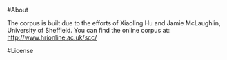 #About

The corpus is built due to the efforts of Xiaoling Hu and Jamie McLaughlin, University of Sheffield.
You can find the online corpus at:
http://www.hrionline.ac.uk/scc/

#License

